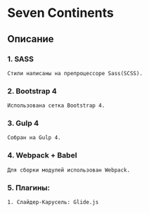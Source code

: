 # Seven Continents
## Описание
### 1. SASS
	Стили написаны на препроцессоре Sass(SCSS).

### 2. Bootstrap 4 
	Использована сетка Bootstrap 4.

### 3. Gulp 4
	Собран на Gulp 4.

### 4. Webpack + Babel
	Для сборки модулей использован Webpack.

### 5. Плагины:
    1. Слайдер-Карусель: Glide.js